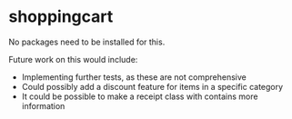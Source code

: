 # shoppingcart

No packages need to be installed for this.

Future work on this would include:
- Implementing further tests, as these are not comprehensive
- Could possibly add a discount feature for items in a specific category
- It could be possible to make a receipt class with contains more information
